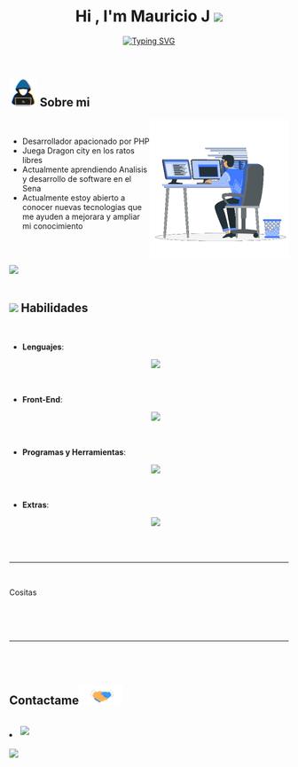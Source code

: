 <h1 align="center"><b>Hi , I'm Mauricio J </b><img src="https://media.giphy.com/media/hvRJCLFzcasrR4ia7z/giphy.gif" width="35"></h1>
<!--  -->
<p align="center">
  <a href="https://git.io/typing-svg"><img src="https://readme-typing-svg.demolab.com?font=Merriweather&pause=1000&center=true&vCenter=true&random=false&width=435&lines=Programador+Back-end;entusiasta+de+la+tecnologia;PHP+God;Laravel+Go;Java+God;Aprendiendo+cada+dia+mas" alt="Typing SVG" /></a>
</p>


<br>



	
## <picture><img src = "https://github.com/0xAbdulKhalid/0xAbdulKhalid/raw/main/assets/mdImages/about_me.gif" width = 50px></picture> **Sobre mi**

<picture> <img align="right" src="https://github.com/0xAbdulKhalid/0xAbdulKhalid/raw/main/assets/mdImages/Right_Side.gif" width = 250px></picture>

<br>

- Desarrollador apacionado por PHP
- Juega Dragon city en los ratos libres
- Actualmente aprendiendo Analisis y desarrollo de software en el Sena
- Actualmente estoy abierto a conocer nuevas tecnologias que me ayuden a mejorara y ampliar mi conocimiento

<br><br>

<img src="https://user-images.githubusercontent.com/73097560/115834477-dbab4500-a447-11eb-908a-139a6edaec5c.gif"><br><br>

## <img src="https://media2.giphy.com/media/QssGEmpkyEOhBCb7e1/giphy.gif?cid=ecf05e47a0n3gi1bfqntqmob8g9aid1oyj2wr3ds3mg700bl&rid=giphy.gif" width ="25"><b> Habilidades</b>
<br>

<p align="center">

- **Lenguajes**:
    
    <p align="center">
  <a href="https://skillicons.dev">
    <img src="https://skillicons.dev/icons?i=php,java" />
  </a>
</p>

<br>   
    
- **Front-End**:

  <p align="center">
  <a href="https://skillicons.dev">
    <img src="https://skillicons.dev/icons?i=html,css" />
  </a>
</p>

<br>


- **Programas y Herramientas**:

    <p align="center">
  <a href="https://skillicons.dev">
    <img src="https://skillicons.dev/icons?i=git,github,vscode,notion" />
  </a>
</p>

<br>

- **Extras**:

    <p align="center">
  <a href="https://skillicons.dev">
    <img src="https://skillicons.dev/icons?i=laravel" />
  </a>
</p>


</p>

<br>
<br>

-----

<br>

<p> Cositas </p>

<br>
<br>
<br>

-----

<br>
<br>

## <b> Contactame</b><img src="https://github.com/0xAbdulKhalid/0xAbdulKhalid/raw/main/assets/mdImages/handshake.gif" width ="80">
<br>

<li>
<a href="a.mauriciojc03@gmail.com" target="_blank">
<img src="https://img.shields.io/badge/gmail:  andresMauricio-%23EA4335.svg?style=for-the-badge&logo=gmail&logoColor=white" t=mail style="margin-bottom: 5px;" />
</a>
</li>
	
</ul>
</div>

<br>
<img src="https://user-images.githubusercontent.com/73097560/115834477-dbab4500-a447-11eb-908a-139a6edaec5c.gif">
<br>
<br>
<br>

<div align='center'>



</div>
<br>
<br>
<br>
<br>
